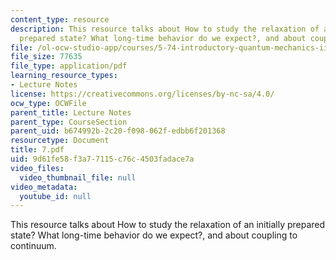 ```yaml
---
content_type: resource
description: This resource talks about How to study the relaxation of an initially
  prepared state? What long-time behavior do we expect?, and about coupling to continuum.
file: /ol-ocw-studio-app/courses/5-74-introductory-quantum-mechanics-ii-spring-2004/9d61fe58f3a77115c76c4503fadace7a_7.pdf
file_size: 77635
file_type: application/pdf
learning_resource_types:
- Lecture Notes
license: https://creativecommons.org/licenses/by-nc-sa/4.0/
ocw_type: OCWFile
parent_title: Lecture Notes
parent_type: CourseSection
parent_uid: b674992b-2c20-f098-062f-edbb6f201368
resourcetype: Document
title: 7.pdf
uid: 9d61fe58-f3a7-7115-c76c-4503fadace7a
video_files:
  video_thumbnail_file: null
video_metadata:
  youtube_id: null
---
```

This resource talks about How to study the relaxation of an initially prepared state? What long-time behavior do we expect?, and about coupling to continuum.